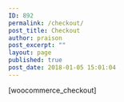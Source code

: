 ```yaml
---
ID: 892
permalink: /checkout/
post_title: Checkout
author: praison
post_excerpt: ""
layout: page
published: true
post_date: 2018-01-05 15:01:04
---
```

[woocommerce_checkout]